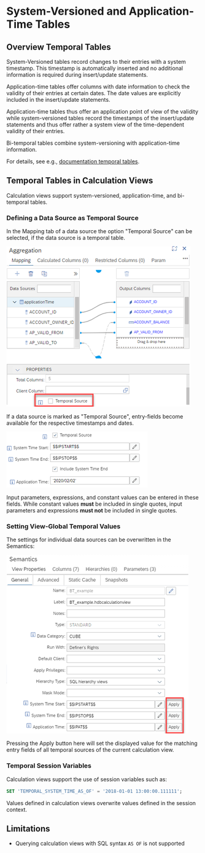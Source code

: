 # System-Versioned and Application-Time Tables

## Overview Temporal Tables
System-Versioned tables record changes to their entries with a system timestamp. This timestamp is automatically inserted and no additional information is required during insert/update statements. 

Application-time tables offer columns with date information to check the validity of their entries at certain dates. The date values are explicitly included in the insert/update statements. 

Application-time tables thus offer an application point of view of the validity while system-versioned tables record the timestamps of the insert/update statements and thus offer rather a system view of the time-dependent validity of their entries.

Bi-temporal tables combine system-versioning with application-time information.

For details, see e.g., [documentation temporal tables](https://help.sap.com/docs/SAP_HANA_PLATFORM/6b94445c94ae495c83a19646e7c3fd56/cf3523ab01834f5e84a32164c1fd597a.html).

## Temporal Tables in Calculation Views
Calculation views support system-versioned, application-time, and bi-temporal tables. 

### Defining a Data Source as Temporal Source
In the Mapping tab of a data source the option "Temporal Source" can be selected, if the data source is a temporal table.

![switch on temporal sources](./screenshots/switchOnTemporalSource.png)

If a data source is marked as "Temporal Source", entry-fields become available for the respective timestamps and dates.

![temporal source fields](./screenshots/entryFields.png)

Input parameters, expressions, and constant values can be entered in these fields. While constant values **must** be included in single quotes, input parameters and expressions **must not** be included in single quotes.

### Setting View-Global Temporal Values 
The settings for individual data sources can be overwritten in the Semantics:

![Apply view-global](./screenshots/applyGlobally.png)

Pressing the Apply button here will set the displayed value for the matching entry fields of all temporal sources of the current calculation view.

### Temporal Session Variables
 Calculation views support the use of session variables such as: 
 
 ```SQL
SET 'TEMPORAL_SYSTEM_TIME_AS_OF' = '2018-01-01 13:00:00.111111';
```
 
 Values defined in calculation views overwrite values defined in the session context.



## Limitations
- Querying calculation views with SQL syntax `AS OF` is not supported